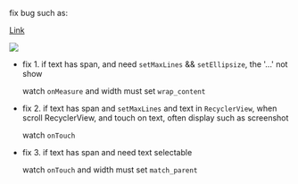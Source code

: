 fix bug such as:

[Link](https://yangqiuyan.github.io/2018/11/21/LinkMovementMethod/)

![](https://yangqiuyan.github.io/2018/11/21/LinkMovementMethod/pics.png)


- fix 1. if text has span, and need `setMaxLines` && `setEllipsize`, the '...' not show

    watch `onMeasure` and width must set `wrap_content`

- fix 2. if text has span and `setMaxLines` and text in `RecyclerView`, when scroll RecyclerView, and touch on text, often display such as screenshot

    watch `onTouch`

- fix 3. if text has span and need text selectable

    watch `onTouch` and width must set `match_parent`




